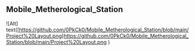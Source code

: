 ## Mobile_Metherological_Station
![Alt] text([https://github.com/0PkCk0/Mobile_Metherological_Station/blob/main/Project%20Layout.png)https://github.com/0PkCk0/Mobile_Metherological_Station/blob/main/Project%20Layout.png )
